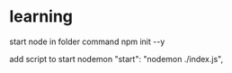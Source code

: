 # learning

start node in folder command
npm init --y

add script to start nodemon
"start": "nodemon ./index.js",
